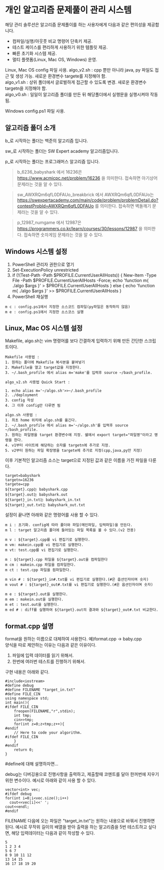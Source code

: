# 개인 알고리즘 문제풀이 관리 시스템
해당 관리 솔루션은 알고리즘 문제풀이를 하는 사용자에게 다음과 같은 편의성을 제공합니다.
- 컴파일/실행/아웃풋 비교 명령어 단축키 제공.
- 테스트 케이스를 편리하게 사용하기 위한 템플릿 제공.
- 빠른 초기화 시스템 제공.
- 멀티 플랫폼(Linux, Mac OS, Windows) 운영.

Linux, Mac OS
config 파일 사용.
algo_v2.sh : cpp 뿐만 아니라 java, py 파일도 접근 및 생성 가능. 새로운 환경변수 targete를 지정해야 함.  
algo_v1.sh : 상위 폴더에서 글로벌하게 접근할 수 있도록 변경. 새로운 환경변수 targetn을 지정해야 함.  
algo_v0.sh : 일일이 알고리즘 폴더를 만든 뒤 해당폴더에서 실행문을 실행시켜야 작동됨.

Windows
config.ps1 파일 사용.

## 알고리즘 폴더 소개
b_로 시작하는 폴더는 백준의 알고리즘 입니다.

sw_로 시작하는 폴더는 SW Expert academy 알고리즘입니다.

p_로 시작하는 폴더는 프로그래머스 알고리즘 입니다.

>b_6236_babyshark 에서 16236은 <https://www.acmicpc.net/problem/16236> 을 의미한다. 접속하면 아기상어 문제라는 것을 알 수 있다.

>sw_AWXRQm6qfL0DFAUo_breakbrick 에서 AWXRQm6qfL0DFAUo는<https://swexpertacademy.com/main/code/problem/problemDetail.do?contestProbId=AWXRQm6qfL0DFAUo> 를 의미한다. 접속하면 벽돌깨기 문제라는 것을 알 수 있다.

>p_12987_numgame 에서 12987은 <https://programmers.co.kr/learn/courses/30/lessons/12987> 을 의미한다. 접속하면 숫자게임 문제라는 것을 알 수 있다.

## Windows 시스템 설정
1. PowerShell 관리자 권한으로 열기
2. Set-ExecutionPolicy unrestricted
3. if (!(Test-Path -Path $PROFILE.CurrentUserAllHosts))
{ New-Item -Type File -Path $PROFILE.CurrentUserAllHosts -Force; echo 'function m{ ./algo $args }' > $PROFILE.CurrentUserAllHosts } else { echo 'function m{ ./algo $args }' >> $PROFILE.CurrentUserAllHosts }
4. PowerShell 재실행
```
m c : config.ps1에서 지정한 소스코드 컴파일(py파일은 동작하지 않음)
m e : config.ps1에서 지정한 소스코스 실행
```

## Linux, Mac OS 시스템 설정
Makefile, algo.sh는 vim 명령어를 보다 간결하게 입력하기 위해 만든 간단한 스크립트이다.
```
Makefile 사용법 :
1. 원하는 폴더에 Makefile 복사본을 붙여넣기
2. Makefile을 열고 target값을 지정한다.
3. ~/.bash_profile 에서 alias m='make'를 입력후 source ~/bash_profile.
```

```
algo_v2.sh 사용법 Quick Start :

1. echo alias m='~/algo.sh'>>~/.bash_profile
2. ./deployment
3. config 작성
4. 그 이후 config만 다루면 됨
```

```
algo.sh 사용법 :
1. 최초 home 위치에 algo.sh를 옮긴다.
2. ~/.bash_profile 에서 alias m='~/algo.sh'를 입력후 source ~/bash_profile.
3. 원하는 파일명을 target 환경변수에 지정. 쉘에서 export target="파일명"이라고 명령을 한다.
4. v1부터 사이트에 해당하는 숫자를 targetn에 추가로 지정.
5. v2부터 원하는 파일 확장명을 targete에 추가로 지정(cpp,java,py만 지정)
```

이후 기본적인 알고리즘 소스는 target으로 지정된 값과 같은 이름을 가진 파일을 다룬다.

```
target=babyshark
targetn=16236
targete=cpp
${target}.cpp는 babyshark.cpp
${target}.out는 babyshark.out
${target}_in.txt는 babyshark_in.txt
${target}_out.txt는 babyshark_out.txt
```

설정이 끝나면 아래와 같은 명령어를 사용 할 수 있다.
```
m i : 초기화. config에 따라 폴더와 파일(메인파일, 입력파일)을 만든다.
m l : target 알고리즘 폴더에 들어있는 파일 목록을 볼 수 있다.(v2 전용)

m v : ${target}.cpp를 vi 편집기로 실행한다.
m vm: makein.cpp를 vi 편집기로 실행한다.
m vt: test.cpp를 vi 편집기로 실행한다.

m : ${target}.cpp 파일을 ${target}.out을 컴파일한다
m cm : makein.cpp 파일을 컴파일한다.
m ct : test.cpp 파일을 컴파일한다.

m vin # : ${target}_in#.txt를 vi 편집기로 실행한다.(#은 옵션인자이며 숫자)
m vout # : ${target}_out#.txt를 vi 편집기로 실행한다.(#은 옵션인자이며 숫자)

m e : ${target}.out을 실행한다.
m em : makein.out을 실행한다.
m et : test.out을 실행한다.
m ed # : diff를 실행하여 ${target}.out의 결과와 ${target}_out#.txt 비교한다.

```
## format.cpp 설명
format을 원하는 이름으로 대체하여 사용한다. 예)format.cpp -> baby.cpp  
양식을 따로 제안하는 이유는 다음과 같은 이유이다.  
1. 파일에 입력 데이터를 읽기 위해서.
2. 한번에 여러번 테스트를 진행하기 위해서.  

구현 내용은 아래와 같다.

```
#include<iostream>
#define debug
#define FILENAME "target_in.txt"
#define FILE_CIN
using namespace std;
int main(){
#ifdef FILE_CIN
	freopen(FILENAME,"r",stdin);
	int tmp;
	cin>>tmp;
	for(int z=0;z<tmp;z++){
#endif
	// Here to code your algorithm.
#ifdef FILE_CIN
	}
#endif
	return 0;
}
```
#define에 대해 설명하자면...  

debug는 디버깅용으로 진행사항을 출력하고, 제출할때 코멘트를 달아 한꺼번에 지우기 위한 변수이다.  예시로 아래와 같이 사용 할 수 있다.
```
vector<int> vec;
#ifdef debug
for(int i=0;i<vec.size();i++)
  cout<<vec[i]<<' ';
cout<<endl;
#endif
```
FILENAME 다음에 오는 파일은 "target_in.txt"는 원하는 내용으로 바꿔서 진행하면 된다.  예시로 무작위 길이의 배열을 받아 출력을 하는 알고리즘을 5번 테스트하고 싶다면, 해당 입력데이터는 다음과 같이 작성할 수 있다.
```
5
1 2 3 4
5 6 7
8 9 10 11 12
13 14 15
16 17 18 19 20
```
